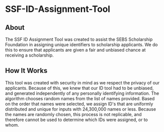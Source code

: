 # SSF-ID-Assignment-Tool
## About
The SSF ID Assignment Tool was created to assist the SEBS Scholarship Foundation in assigning unique identifiers to scholarship applicants. We do this to ensure that applicants are given a fair and unbiased chance at receiving a scholarship.

## How It Works
This tool was created with security in mind as we respect the privacy of our applicants. Because of this, we knew that our ID tool had to be unbiased, and generated independently of any personally identifying information. The algorithm chooses random names from the list of names provided. Based on the order that names were selected, we assign ID's that are uniformly distributed and unique for inputs with 24,300,000 names or less. Because the names are randomly chosen, this process is not replicable, and therefore cannot be used to determine which IDs were assigned, or to whom.
